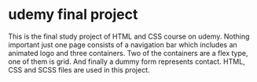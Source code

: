 # udemy final project
This is the final study project of  HTML and CSS course on udemy.
Nothing important just one page consists of a navigation bar which includes an animated logo and three containers.
Two of the containers are a flex type, one of them is grid.
And finally a dummy form represents contact.
HTML, CSS and SCSS files are used in this project.
